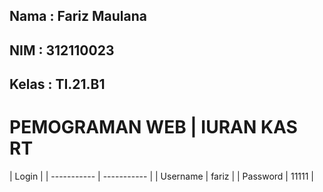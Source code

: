 ## Nama : Fariz Maulana

## NIM : 312110023

## Kelas : TI.21.B1

# PEMOGRAMAN WEB | IURAN KAS RT

| Login |
| ----------- | ----------- |
| Username     | fariz       |
| Password   | 11111        |

